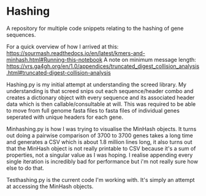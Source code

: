 # Hashing
A repository for multiple code snippets relating to the hashing of gene sequences.

For a quick overview of how I arrived at this: https://sourmash.readthedocs.io/en/latest/kmers-and-minhash.html#Running-this-notebook
A note on minimum message length: https://vrs.ga4gh.org/en/1.0/appendices/truncated_digest_collision_analysis.html#truncated-digest-collision-analysis


Hashing.py is my initial attempt at understanding the screed library. My understanding is that screed snips out each sequence/header combo and creates a dictionary object with every sequence and its associated header data which is then callable/consultable at will. This was required to be able to move from full genome fasta files to fasta files of individual genes seperated with unique headers for each gene.

Minhashing.py is how I was trying to visualise the MinHash objects. It turns out doing a pairwise comparison of 3700 to 3700 genes takes a long time and generates a CSV which is about 1.8 million lines long, it also turns out that the MinHash object is not really printable to CSV because it's a sum of properties, not a singular value as I was hoping. I realise appending every single iteration is incredibly bad for performance but i'm not really sure how else to do that.

Testhashing.py is the current code I'm working with. It's simply an attempt at accessing the MinHash objects.
